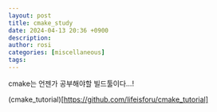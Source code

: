 ```yaml
---
layout: post
title: cmake_study
date: 2024-04-13 20:36 +0900
description:
author: rosi
categories: [miscellaneous]
tags:
---
```


cmake는 언젠가 공부해야할 빌드툴이다...!

(cmake_tutorial)[https://github.com/lifeisforu/cmake_tutorial]
